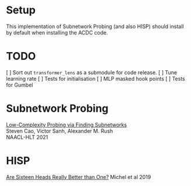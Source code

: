 # Setup

This implementation of Subnetwork Probing (and also HISP) should install by default when installing the ACDC code.

# TODO

[ ] Sort out `transformer_lens` as a submodule for code release.
[ ] Tune learning rate
[ ] Tests for initialisation
[ ] MLP masked hook points
[ ] Tests for Gumbel 

# Subnetwork Probing

[Low-Complexity Probing via Finding Subnetworks](https://github.com/stevenxcao/subnetwork-probing)  
Steven Cao, Victor Sanh, Alexander M. Rush  
NAACL-HLT 2021  

# HISP 

[Are Sixteen Heads Really Better than One?](https://arxiv.org/abs/1905.10650)
Michel et al
2019